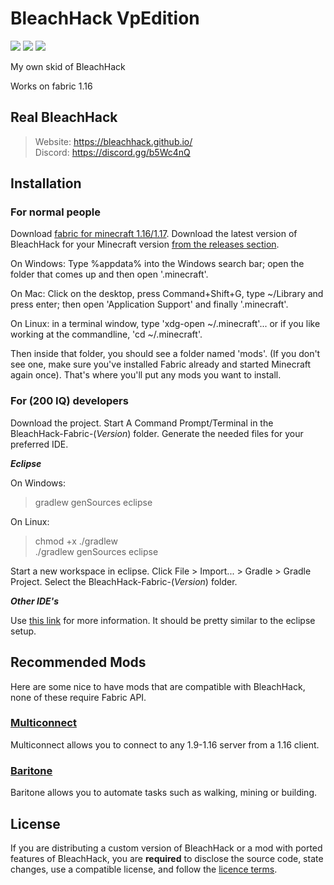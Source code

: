 
# BleachHack VpEdition
![](https://img.shields.io/tokei/lines/github/BleachDrinker420/bleachhack-1.14?style=flat-square)
![](https://img.shields.io/github/languages/code-size/bleachdrinker420/bleachhack-1.14?style=flat-square)
![](https://img.shields.io/github/last-commit/bleachdrinker420/bleachhack-1.14?style=flat-square)

My own skid of BleachHack

Works on fabric 1.16 


## Real BleachHack
> Website: https://bleachhack.github.io/  
> Discord: https://discord.gg/b5Wc4nQ

## Installation
### For normal people

Download [fabric for minecraft 1.16/1.17](https://fabricmc.net/use/).
Download the latest version of BleachHack for your Minecraft version [from the releases section](https://github.com/BleachDrinker420/BleachHack/releases).


On Windows: Type %appdata% into the Windows search bar; open the folder that comes up and then open '.minecraft'.

On Mac: Click on the desktop, press Command+Shift+G, type ~/Library and press enter; then open 'Application Support' and finally '.minecraft'.

On Linux: in a terminal window, type 'xdg-open ~/.minecraft'... or if you like working at the commandline, 'cd ~/.minecraft'.

Then inside that folder, you should see a folder named 'mods'. (If you don't see one, make sure you've installed Fabric already and started Minecraft again once).
That's where you'll put any mods you want to install.

### For (200 IQ) developers

Download the project.
Start A Command Prompt/Terminal in the BleachHack-Fabric-(*Version*) folder.
Generate the needed files for your preferred IDE.

***Eclipse***

  On Windows:
  > gradlew genSources eclipse
  
  On Linux:
  > chmod +x ./gradlew  
  >./gradlew genSources eclipse

  Start a new workspace in eclipse.
  Click File > Import... > Gradle > Gradle Project.
  Select the BleachHack-Fabric-(*Version*) folder.

***Other IDE's***

  Use [this link](https://fabricmc.net/wiki/tutorial:setup) for more information.
  It should be pretty similar to the eclipse setup.

## Recommended Mods

Here are some nice to have mods that are compatible with BleachHack, none of these require Fabric API.

### [Multiconnect](https://github.com/Earthcomputer/multiconnect)
Multiconnect allows you to connect to any 1.9-1.16 server from a 1.16 client.

### [Baritone](https://github.com/cabaletta/baritone)
Baritone allows you to automate tasks such as walking, mining or building.

## License

If you are distributing a custom version of BleachHack or a mod with ported features of BleachHack, you are **required** to disclose the source code, state changes, use a compatible license, and follow the [licence terms](https://github.com/BleachDrinker420/bleachhack-1.14/blob/master/LICENSE).
